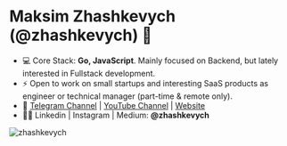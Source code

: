 <h1 align="left">Maksim Zhashkevych (@zhashkevych) 👋</h1>

- 💻 Core Stack: **Go, JavaScript**. Mainly focused on Backend, but lately interested in Fullstack development.
- ⚡️ Open to work on small startups and interesting SaaS products as engineer or technical manager (part-time & remote only). 
- 🚀 <a href="https://t.me/zhashkevychdev"  target="blank">Telegram Channel</a> | <a href="https://www.youtube.com/channel/UCHF0TTrKzOASxt4aFByKpnQ"  target="blank">YouTube Channel</a> | <a href="https://zhashkevych.com/"  target="blank">Website</a>
- 👨‍💻 Linkedin | Instagram | Medium: **@zhashkevych**

<p>&nbsp;<img align="left" src="https://github-readme-stats.vercel.app/api?username=zhashkevych&show_icons=true&hide_title=true" alt="zhashkevych" /></p>
